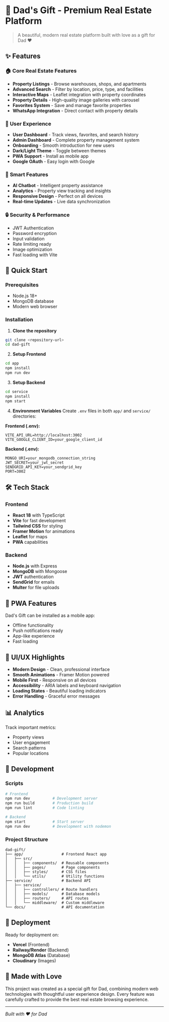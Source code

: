 # 🏡 Dad's Gift - Premium Real Estate Platform

> A beautiful, modern real estate platform built with love as a gift for Dad ❤️

## ✨ Features

### 🏠 **Core Real Estate Features**
- **Property Listings** - Browse warehouses, shops, and apartments
- **Advanced Search** - Filter by location, price, type, and facilities
- **Interactive Maps** - Leaflet integration with property coordinates
- **Property Details** - High-quality image galleries with carousel
- **Favorites System** - Save and manage favorite properties
- **WhatsApp Integration** - Direct contact with property details

### 👤 **User Experience**
- **User Dashboard** - Track views, favorites, and search history
- **Admin Dashboard** - Complete property management system
- **Onboarding** - Smooth introduction for new users
- **Dark/Light Theme** - Toggle between themes
- **PWA Support** - Install as mobile app
- **Google OAuth** - Easy login with Google

### 🤖 **Smart Features**
- **AI Chatbot** - Intelligent property assistance
- **Analytics** - Property view tracking and insights
- **Responsive Design** - Perfect on all devices
- **Real-time Updates** - Live data synchronization

### 🔒 **Security & Performance**
- JWT Authentication
- Password encryption
- Input validation
- Rate limiting ready
- Image optimization
- Fast loading with Vite

## 🚀 Quick Start

### Prerequisites
- Node.js 18+ 
- MongoDB database
- Modern web browser

### Installation

1. **Clone the repository**
```bash
git clone <repository-url>
cd dad-gift
```

2. **Setup Frontend**
```bash
cd app
npm install
npm run dev
```

3. **Setup Backend**
```bash
cd service
npm install
npm start
```

4. **Environment Variables**
Create `.env` files in both `app/` and `service/` directories:

**Frontend (.env):**
```env
VITE_API_URL=http://localhost:3002
VITE_GOOGLE_CLIENT_ID=your_google_client_id
```

**Backend (.env):**
```env
MONGO_URI=your_mongodb_connection_string
JWT_SECRET=your_jwt_secret
SENDGRID_API_KEY=your_sendgrid_key
PORT=3002
```

## 🛠️ Tech Stack

### Frontend
- **React 18** with TypeScript
- **Vite** for fast development
- **Tailwind CSS** for styling
- **Framer Motion** for animations
- **Leaflet** for maps
- **PWA** capabilities

### Backend
- **Node.js** with Express
- **MongoDB** with Mongoose
- **JWT** authentication
- **SendGrid** for emails
- **Multer** for file uploads

## 📱 PWA Features

Dad's Gift can be installed as a mobile app:
- Offline functionality
- Push notifications ready
- App-like experience
- Fast loading

## 🎨 UI/UX Highlights

- **Modern Design** - Clean, professional interface
- **Smooth Animations** - Framer Motion powered
- **Mobile First** - Responsive on all devices
- **Accessibility** - ARIA labels and keyboard navigation
- **Loading States** - Beautiful loading indicators
- **Error Handling** - Graceful error messages

## 📊 Analytics

Track important metrics:
- Property views
- User engagement
- Search patterns
- Popular locations

## 🔧 Development

### Scripts
```bash
# Frontend
npm run dev          # Development server
npm run build        # Production build
npm run lint         # Code linting

# Backend
npm start            # Start server
npm run dev          # Development with nodemon
```

### Project Structure
```
dad-gift/
├── app/                 # Frontend React app
│   ├── src/
│   │   ├── components/  # Reusable components
│   │   ├── pages/       # Page components
│   │   ├── styles/      # CSS files
│   │   └── utils/       # Utility functions
├── service/             # Backend API
│   ├── service/
│   │   ├── controllers/ # Route handlers
│   │   ├── models/      # Database models
│   │   ├── routers/     # API routes
│   │   └── middleware/  # Custom middleware
└── docs/                # API documentation
```

## 🚀 Deployment

Ready for deployment on:
- **Vercel** (Frontend)
- **Railway/Render** (Backend)
- **MongoDB Atlas** (Database)
- **Cloudinary** (Images)

## 🎁 Made with Love

This project was created as a special gift for Dad, combining modern web technologies with thoughtful user experience design. Every feature was carefully crafted to provide the best real estate browsing experience.

---

*Built with ❤️ for Dad*
